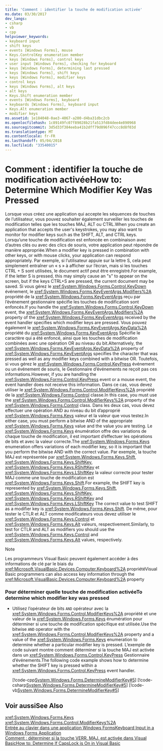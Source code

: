 ```yaml
---
title: 'Comment : identifier la touche de modification activée'
ms.date: 03/30/2017
dev_langs:
- csharp
- vb
- cpp
helpviewer_keywords:
- keyboard input
- shift keys
- events [Windows Forms], mouse
- Keys.ControlKey enumeration member
- keys [Windows Forms], control keys
- user input [Windows Forms], checking for keyboard
- keys [Windows Forms], determining last pressed
- keys [Windows Forms], shift keys
- keys [Windows Forms], modifier keys
- control keys
- keys [Windows Forms], alt keys
- alt keys
- Keys.Shift enumeration member
- events [Windows Forms], keyboard
- keyboards [Windows Forms], keyboard input
- Keys.Alt enumeration member
- modifier keys
ms.assetid: 1e184048-0ae3-4067-a200-d4ba31dbc2cb
ms.openlocfilehash: 1c89149fc07f89028b21fa513fd84dee4e890968
ms.sourcegitcommit: 3d5d33f384eeba41b2dff79d096f47ccc8d8f03d
ms.translationtype: MT
ms.contentlocale: fr-FR
ms.lasthandoff: 05/04/2018
ms.locfileid: "33540015"
---
```

# <a name="how-to-determine-which-modifier-key-was-pressed"></a><span data-ttu-id="3fd0f-102">Comment : identifier la touche de modification activée</span><span class="sxs-lookup"><span data-stu-id="3fd0f-102">How to: Determine Which Modifier Key Was Pressed</span></span>
<span data-ttu-id="3fd0f-103">Lorsque vous créez une application qui accepte les séquences de touches de l’utilisateur, vous pouvez souhaiter également surveiller les touches de modification telles que les touches MAJ, ALT ou CTRL.</span><span class="sxs-lookup"><span data-stu-id="3fd0f-103">When you create an application that accepts the user's keystrokes, you may also want to monitor for modifier keys such as the SHIFT, ALT, and CTRL keys.</span></span> <span data-ttu-id="3fd0f-104">Lorsqu’une touche de modification est enfoncée en combinaison avec d’autres clés ou avec des clics de souris, votre application peut répondre de manière appropriée.</span><span class="sxs-lookup"><span data-stu-id="3fd0f-104">When a modifier key is pressed in combination with other keys, or with mouse clicks, your application can respond appropriately.</span></span> <span data-ttu-id="3fd0f-105">Par exemple, si l’utilisateur appuie sur la lettre S, cela peut simplement entraîner un « s » à afficher sur l’écran, mais si les touches CTRL + S sont utilisées, le document actif peut être enregistré.</span><span class="sxs-lookup"><span data-stu-id="3fd0f-105">For example, if the letter S is pressed, this may simply cause an "s" to appear on the screen, but if the keys CTRL+S are pressed, the current document may be saved.</span></span> <span data-ttu-id="3fd0f-106">Si vous gérez le <xref:System.Windows.Forms.Control.KeyDown> événement, le <xref:System.Windows.Forms.KeyEventArgs.Modifiers%2A> propriété de la <xref:System.Windows.Forms.KeyEventArgs> reçu par l’événement gestionnaire spécifie les touches de modification sont enfoncés.</span><span class="sxs-lookup"><span data-stu-id="3fd0f-106">If you handle the <xref:System.Windows.Forms.Control.KeyDown> event, the <xref:System.Windows.Forms.KeyEventArgs.Modifiers%2A> property of the <xref:System.Windows.Forms.KeyEventArgs> received by the event handler specifies which modifier keys are pressed.</span></span> <span data-ttu-id="3fd0f-107">Vous pouvez également le <xref:System.Windows.Forms.KeyEventArgs.KeyData%2A> propriété du <xref:System.Windows.Forms.KeyEventArgs> Spécifie le caractère qui a été enfoncé, ainsi que les touches de modification combinées avec une opération OR au niveau du bit.</span><span class="sxs-lookup"><span data-stu-id="3fd0f-107">Alternatively, the <xref:System.Windows.Forms.KeyEventArgs.KeyData%2A> property of <xref:System.Windows.Forms.KeyEventArgs> specifies the character that was pressed as well as any modifier keys combined with a bitwise OR.</span></span> <span data-ttu-id="3fd0f-108">Toutefois, si vous gérez le <xref:System.Windows.Forms.Control.KeyPress> événement ou un événement de souris, le Gestionnaire d’événements ne reçoit pas ces informations.</span><span class="sxs-lookup"><span data-stu-id="3fd0f-108">However, if you are handling the <xref:System.Windows.Forms.Control.KeyPress> event or a mouse event, the event handler does not receive this information.</span></span> <span data-ttu-id="3fd0f-109">Dans ce cas, vous devez utiliser le <xref:System.Windows.Forms.Control.ModifierKeys%2A> propriété de la <xref:System.Windows.Forms.Control> classe.</span><span class="sxs-lookup"><span data-stu-id="3fd0f-109">In this case, you must use the <xref:System.Windows.Forms.Control.ModifierKeys%2A> property of the <xref:System.Windows.Forms.Control> class.</span></span> <span data-ttu-id="3fd0f-110">Dans les deux cas, vous devez effectuer une opération AND au niveau du bit d’approprié <xref:System.Windows.Forms.Keys> valeur et la valeur que vous testez.</span><span class="sxs-lookup"><span data-stu-id="3fd0f-110">In either case, you must perform a bitwise AND of the appropriate <xref:System.Windows.Forms.Keys> value and the value you are testing.</span></span> <span data-ttu-id="3fd0f-111">Le <xref:System.Windows.Forms.Keys> énumération offre des variations de chaque touche de modification, il est important d’effectuer les opérations de bits et avec la valeur correcte.</span><span class="sxs-lookup"><span data-stu-id="3fd0f-111">The <xref:System.Windows.Forms.Keys> enumeration offers variations of each modifier key, so it is important that you perform the bitwise AND with the correct value.</span></span> <span data-ttu-id="3fd0f-112">Par exemple, la touche MAJ est représentée par <xref:System.Windows.Forms.Keys.Shift>, <xref:System.Windows.Forms.Keys.ShiftKey>, <xref:System.Windows.Forms.Keys.RShiftKey> et <xref:System.Windows.Forms.Keys.LShiftKey> la valeur correcte pour tester MAJ comme une touche de modification est <xref:System.Windows.Forms.Keys.Shift>.</span><span class="sxs-lookup"><span data-stu-id="3fd0f-112">For example, the SHIFT key is represented by <xref:System.Windows.Forms.Keys.Shift>, <xref:System.Windows.Forms.Keys.ShiftKey>, <xref:System.Windows.Forms.Keys.RShiftKey> and <xref:System.Windows.Forms.Keys.LShiftKey> The correct value to test SHIFT as a modifier key is <xref:System.Windows.Forms.Keys.Shift>.</span></span> <span data-ttu-id="3fd0f-113">De même, pour tester le CTLR et ALT comme modificateurs vous devez utiliser le <xref:System.Windows.Forms.Keys.Control> et <xref:System.Windows.Forms.Keys.Alt> valeurs, respectivement.</span><span class="sxs-lookup"><span data-stu-id="3fd0f-113">Similarly, to test for CTLR and ALT as modifiers you should use the <xref:System.Windows.Forms.Keys.Control> and <xref:System.Windows.Forms.Keys.Alt> values, respectively.</span></span>  
  
> [!NOTE]
>  <span data-ttu-id="3fd0f-114">Les programmeurs Visual Basic peuvent également accéder à des informations de clé par le biais du <xref:Microsoft.VisualBasic.Devices.Computer.Keyboard%2A> propriété</span><span class="sxs-lookup"><span data-stu-id="3fd0f-114">Visual Basic programmers can also access key information through the <xref:Microsoft.VisualBasic.Devices.Computer.Keyboard%2A> property</span></span>  
  
### <a name="to-determine-which-modifier-key-was-pressed"></a><span data-ttu-id="3fd0f-115">Pour déterminer quelle touche de modification activée</span><span class="sxs-lookup"><span data-stu-id="3fd0f-115">To determine which modifier key was pressed</span></span>  
  
-   <span data-ttu-id="3fd0f-116">Utilisez l’opérateur de bits `AND` opérateur avec la <xref:System.Windows.Forms.Control.ModifierKeys%2A> propriété et une valeur de la <xref:System.Windows.Forms.Keys> énumération pour déterminer si une touche de modification spécifique est utilisée.</span><span class="sxs-lookup"><span data-stu-id="3fd0f-116">Use the bitwise `AND` operator with the <xref:System.Windows.Forms.Control.ModifierKeys%2A> property and a value of the <xref:System.Windows.Forms.Keys> enumeration to determine whether a particular modifier key is pressed.</span></span> <span data-ttu-id="3fd0f-117">L’exemple de code suivant montre comment déterminer si la touche MAJ est activée dans un <xref:System.Windows.Forms.Control.KeyPress> Gestionnaire d’événements.</span><span class="sxs-lookup"><span data-stu-id="3fd0f-117">The following code example shows how to determine whether the SHIFT key is pressed within a <xref:System.Windows.Forms.Control.KeyPress> event handler.</span></span>  
  
     [!code-cpp[System.Windows.Forms.DetermineModifierKey#5](../../../samples/snippets/cpp/VS_Snippets_Winforms/System.Windows.Forms.DetermineModifierKey/cpp/form1.cpp#5)]
     [!code-csharp[System.Windows.Forms.DetermineModifierKey#5](../../../samples/snippets/csharp/VS_Snippets_Winforms/System.Windows.Forms.DetermineModifierKey/CS/form1.cs#5)]
     [!code-vb[System.Windows.Forms.DetermineModifierKey#5](../../../samples/snippets/visualbasic/VS_Snippets_Winforms/System.Windows.Forms.DetermineModifierKey/VB/form1.vb#5)]  
  
## <a name="see-also"></a><span data-ttu-id="3fd0f-118">Voir aussi</span><span class="sxs-lookup"><span data-stu-id="3fd0f-118">See Also</span></span>  
 <xref:System.Windows.Forms.Keys>  
 <xref:System.Windows.Forms.Control.ModifierKeys%2A>  
 [<span data-ttu-id="3fd0f-119">Entrée au clavier dans une application Windows Forms</span><span class="sxs-lookup"><span data-stu-id="3fd0f-119">Keyboard Input in a Windows Forms Application</span></span>](../../../docs/framework/winforms/keyboard-input-in-a-windows-forms-application.md)  
 [<span data-ttu-id="3fd0f-120">Comment : déterminer si la touche VERR. MAJ. est activée dans Visual Basic</span><span class="sxs-lookup"><span data-stu-id="3fd0f-120">How to: Determine If CapsLock is On in Visual Basic</span></span>](http://msdn.microsoft.com/library/91e60f5c-dd61-4222-ba5f-39af803afd8c)
